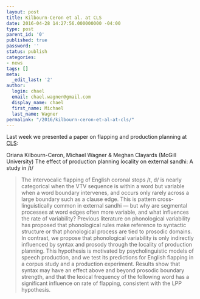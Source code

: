 ```yaml
---
layout: post
title: Kilbourn-Ceron et al. at CLS
date: 2016-04-28 14:27:56.000000000 -04:00
type: post
parent_id: '0'
published: true
password: ''
status: publish
categories:
- news
tags: []
meta:
  _edit_last: '2'
author:
  login: chael
  email: chael.wagner@gmail.com
  display_name: chael
  first_name: Michael
  last_name: Wagner
permalink: "/2016/kilbourn-ceron-et-al-at-cls/"
---
```

Last week we presented a paper on flapping and production planning at [CLS](http://chicagolinguisticsociety.org/):

Oriana Kilbourn-Ceron, Michael Wagner & Meghan Clayards (McGill University) The effect of production planning locality on external sandhi: A study in /t/

> The intervocalic flapping of English coronal stops /t, d/ is nearly categorical when the VTV sequence is within a word but variable when a word boundary intervenes, and occurs only rarely across a large boundary such as a clause edge. This is pattern cross-linguistically common in external sandhi — but why are segmental processes at word edges often more variable, and what influences the rate of variability? Previous literature on phonological variability has proposed that phonological rules make reference to syntactic structure or that phonological process are tied to prosodic domains. In contrast, we propose that phonological variability is only indirectly influenced by syntax and prosody through the locality of production planning. This hypothesis is motivated by psycholinguistic models of speech production, and we test its predictions for English flapping in a corpus study and a production experiment. Results show that syntax may have an effect above and beyond prosodic boundary strength, and that the lexical frequency of the following word has a significant influence on rate of flapping, consistent with the LPP hypothesis.

